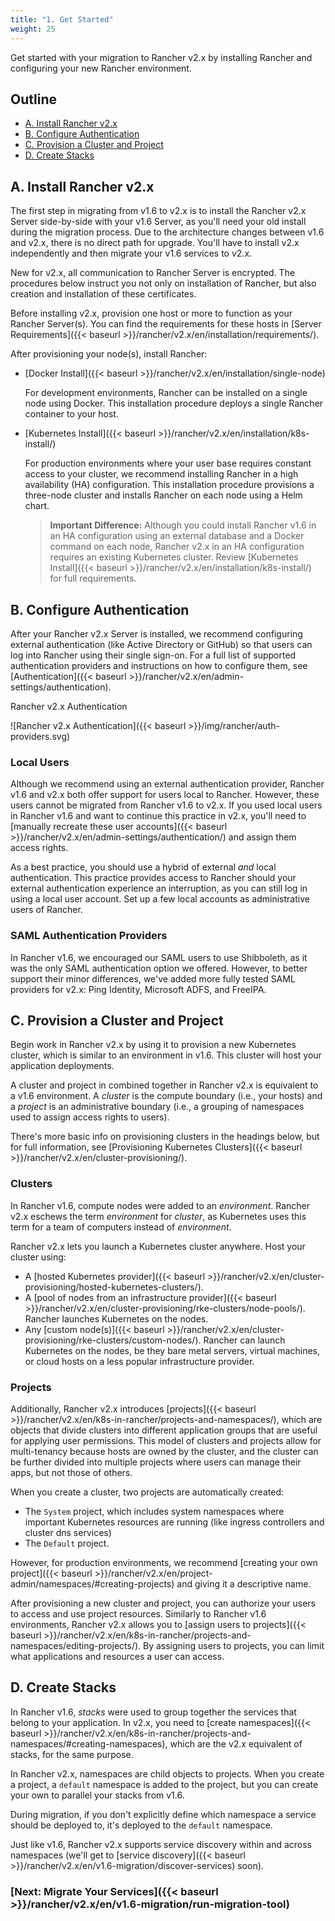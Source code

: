 ```yaml
---
title: "1. Get Started"
weight: 25
---
```

Get started with your migration to Rancher v2.x by installing Rancher and configuring your new Rancher environment.

## Outline

<!-- TOC -->

- [A. Install Rancher v2.x](#a-install-rancher-v2-x)
- [B. Configure Authentication](#b-configure-authentication)
- [C. Provision a Cluster and Project](#c-provision-a-cluster-and-project)
- [D. Create Stacks](#d-create-stacks)


<!-- /TOC -->

## A. Install Rancher v2.x

The first step in migrating from v1.6 to v2.x is to install the Rancher v2.x Server side-by-side with your v1.6 Server, as you'll need your old install during the migration process. Due to the architecture changes between v1.6 and v2.x, there is no direct path for upgrade. You'll have to install v2.x independently and then migrate your v1.6 services to v2.x.

New for v2.x, all communication to Rancher Server is encrypted. The procedures below instruct you not only on installation of Rancher, but also creation and installation of these certificates.

Before installing v2.x, provision one host or more to function as your Rancher Server(s). You can find the requirements for these hosts in [Server Requirements]({{< baseurl >}}/rancher/v2.x/en/installation/requirements/).

After provisioning your node(s), install Rancher:

- [Docker Install]({{< baseurl >}}/rancher/v2.x/en/installation/single-node)

    For development environments, Rancher can be installed on a single node using Docker. This installation procedure deploys a single Rancher container to your host.

- [Kubernetes Install]({{< baseurl >}}/rancher/v2.x/en/installation/k8s-install/)

    For production environments where your user base requires constant access to your cluster, we recommend installing Rancher in a high availability (HA) configuration. This installation procedure provisions a three-node cluster and installs Rancher on each node using a Helm chart.

    >**Important Difference:** Although you could install Rancher v1.6 in an HA configuration using an external database and a Docker command on each node, Rancher v2.x in an HA configuration requires an existing Kubernetes cluster. Review [Kubernetes Install]({{< baseurl >}}/rancher/v2.x/en/installation/k8s-install/) for full requirements.

## B. Configure Authentication

After your Rancher v2.x Server is installed, we recommend configuring external authentication (like Active Directory or GitHub) so that users can log into Rancher using their single sign-on. For a full list of supported authentication providers and instructions on how to configure them, see [Authentication]({{< baseurl >}}/rancher/v2.x/en/admin-settings/authentication).

<figcaption>Rancher v2.x Authentication</figcaption>

![Rancher v2.x Authentication]({{< baseurl >}}/img/rancher/auth-providers.svg)

### Local Users

Although we recommend using an external authentication provider, Rancher v1.6 and v2.x both offer support for users local to Rancher. However, these users cannot be migrated from Rancher v1.6 to v2.x. If you used local users in Rancher v1.6 and want to continue this practice in v2.x, you'll need to [manually recreate these user accounts]({{< baseurl >}}/rancher/v2.x/en/admin-settings/authentication/) and assign them access rights.

As a best practice, you should use a hybrid of external _and_ local authentication. This practice provides access to Rancher should your external authentication experience an interruption, as you can still log in using a local user account. Set up a few local accounts as administrative users of Rancher.


### SAML Authentication Providers

In Rancher v1.6, we encouraged our SAML users to use Shibboleth, as it was the only SAML authentication option we offered. However, to better support their minor differences, we've added more fully tested SAML providers for v2.x: Ping Identity, Microsoft ADFS, and FreeIPA.

## C. Provision a Cluster and Project

Begin work in Rancher v2.x by using it to provision a new Kubernetes cluster, which is similar to an environment in v1.6. This cluster will host your application deployments.

A cluster and project in combined together in Rancher v2.x is equivalent to a v1.6 environment. A _cluster_ is the compute boundary (i.e., your hosts) and a _project_ is an administrative boundary (i.e., a grouping of namespaces used to assign access rights to users).

There's more basic info on provisioning clusters in the headings below, but for full information, see [Provisioning Kubernetes Clusters]({{< baseurl >}}/rancher/v2.x/en/cluster-provisioning/).

### Clusters

In Rancher v1.6, compute nodes were added to an _environment_. Rancher v2.x eschews the term _environment_ for _cluster_, as Kubernetes uses this term for a team of computers instead of _environment_.

Rancher v2.x lets you launch a Kubernetes cluster anywhere. Host your cluster using:

- A [hosted Kubernetes provider]({{< baseurl >}}/rancher/v2.x/en/cluster-provisioning/hosted-kubernetes-clusters/).
- A [pool of nodes from an infrastructure provider]({{< baseurl >}}/rancher/v2.x/en/cluster-provisioning/rke-clusters/node-pools/). Rancher launches Kubernetes on the nodes.
- Any [custom node(s)]({{< baseurl >}}/rancher/v2.x/en/cluster-provisioning/rke-clusters/custom-nodes/). Rancher can launch Kubernetes on the nodes, be they bare metal servers, virtual machines, or cloud hosts on a less popular infrastructure provider.

### Projects

Additionally, Rancher v2.x introduces [projects]({{< baseurl >}}/rancher/v2.x/en/k8s-in-rancher/projects-and-namespaces/), which are objects that divide clusters into different application groups that are useful for applying user permissions. This model of clusters and projects allow for multi-tenancy because hosts are owned by the cluster, and the cluster can be further divided into multiple projects where users can manage their apps, but not those of others.

When you create a cluster, two projects are automatically created:

- The `System` project, which includes system namespaces where important Kubernetes resources are running (like ingress controllers and cluster dns services)
- The `Default` project.

However, for production environments, we recommend [creating your own project]({{< baseurl >}}/rancher/v2.x/en/project-admin/namespaces/#creating-projects) and giving it a descriptive name.

After provisioning a new cluster and project, you can authorize your users to access and use project resources. Similarly to Rancher v1.6 environments, Rancher v2.x allows you to [assign users to projects]({{< baseurl >}}/rancher/v2.x/en/k8s-in-rancher/projects-and-namespaces/editing-projects/). By assigning users to projects, you can limit what applications and resources a user can access.

## D. Create Stacks

In Rancher v1.6, _stacks_ were used to group together the services that belong to your application. In v2.x, you need to [create namespaces]({{< baseurl >}}/rancher/v2.x/en/k8s-in-rancher/projects-and-namespaces/#creating-namespaces), which are the v2.x equivalent of stacks, for the same purpose.

In Rancher v2.x, namespaces are child objects to projects. When you create a project, a `default` namespace is added to the project, but you can create your own to parallel your stacks from v1.6.

During migration, if you don't explicitly define which namespace a service should be deployed to, it's deployed to the `default` namespace.

Just like v1.6, Rancher v2.x supports service discovery within and across namespaces (we'll get to [service discovery]({{< baseurl >}}/rancher/v2.x/en/v1.6-migration/discover-services) soon).


### [Next: Migrate Your Services]({{< baseurl >}}/rancher/v2.x/en/v1.6-migration/run-migration-tool)
